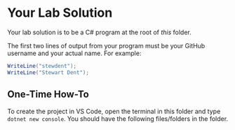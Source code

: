 # Your Lab Solution

Your lab solution is to be a C# program at the root of *this* folder.

The first two lines of output from your program must be your GitHub username and your actual name. For example:

```csharp
WriteLine("stewdent");
WriteLine("Stewart Dent");
```

## One-Time How-To

To create the project in VS Code, open the terminal in this folder and type `dotnet new console`. You should have the following files/folders in the folder.

